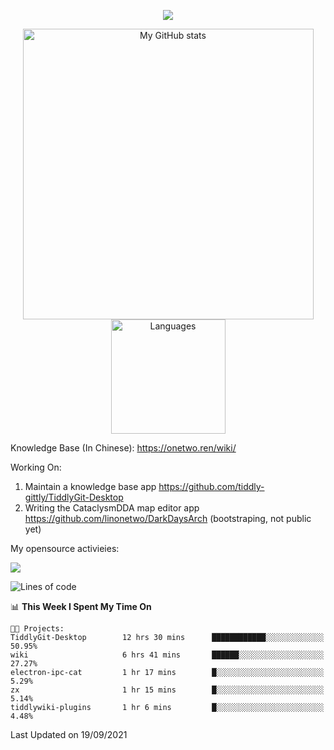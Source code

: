 <a href="https://github.com/linonetwo">
    <p align="center">
        <img src="https://github-profile-trophy.vercel.app/?username=linonetwo&column=7&theme=onedark"/>
    </p>
</a>
<a align="center" href="https://github.com/linonetwo">
  <p align="center">
    <img src="https://github-readme-stats.vercel.app/api?username=linonetwo&show_icons=true&count_private=true" alt="My GitHub stats" width="465"/>
    <img src="https://github-readme-stats.vercel.app/api/top-langs/?username=linonetwo&layout=compact&langs_count=10" alt="Languages" height="183">
  </p>
</a>

Knowledge Base (In Chinese): https://onetwo.ren/wiki/

Working On: 

1. Maintain a knowledge base app https://github.com/tiddly-gittly/TiddlyGit-Desktop
1. Writing the CataclysmDDA map editor app https://github.com/linonetwo/DarkDaysArch (bootstraping, not public yet)

My opensource activieies:

![](https://visitor-badge.glitch.me/badge?page_id=linonetwo.linonetwo)

<!--START_SECTION:waka-->
![Lines of code](https://img.shields.io/badge/From%20Hello%20World%20I%27ve%20Written-2.6%20million%20lines%20of%20code-blue)

📊 **This Week I Spent My Time On** 

```text
🐱‍💻 Projects: 
TiddlyGit-Desktop        12 hrs 30 mins      ████████████░░░░░░░░░░░░░   50.95% 
wiki                     6 hrs 41 mins       ██████░░░░░░░░░░░░░░░░░░░   27.27% 
electron-ipc-cat         1 hr 17 mins        █░░░░░░░░░░░░░░░░░░░░░░░░   5.29% 
zx                       1 hr 15 mins        █░░░░░░░░░░░░░░░░░░░░░░░░   5.14% 
tiddlywiki-plugins       1 hr 6 mins         █░░░░░░░░░░░░░░░░░░░░░░░░   4.48%

```


 Last Updated on 19/09/2021
<!--END_SECTION:waka-->
